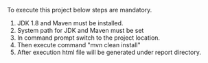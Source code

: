 To execute this project below steps are mandatory.
1. JDK 1.8 and Maven must be installed.
2. System path for JDK and Maven must be set
3. In command prompt switch to the project location.
4. Then execute command "mvn clean install"
5. After execution html file will be generated under report directory.